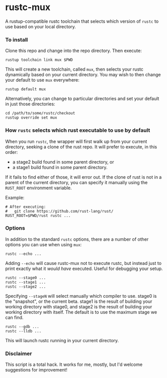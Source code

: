 # rustc-mux

A rustup-compatible rustc toolchain that selects which version of `rustc` to use based on your local directory.

### To install

Clone this repo and change into the repo directory. Then execute:

```
rustup toolchain link mux $PWD
```

This will create a new toolchain, called `mux`, then selects your
rustc dynamically based on your current directory. You may wish to
then change your default to use `mux` everywhere:

```
rustup default mux
```

Alternatively, you can change to particular directories and set
your default in just those directories:

```
cd /path/to/some/rustc/checkout
rustup override set mux
```

### How `rustc` selects which rust executable to use by default

When you run `rustc`, the wrapper will first walk up from your current
directory, seeking a clone of the rust repo. It will prefer to
execute, in this order:

- a stage2 build found in some parent directory, or
- a stage1 build found in some parent directory.

If it fails to find either of those, it will error out. If the clone of
rust is not in a parent of the current directory, you can specify it
manually using the `RUST_ROOT` environment variable.

Example:

```
# After executing:
#   git clone https://github.com/rust-lang/rust/
RUST_ROOT=$PWD/rust rustc ...
```

### Options

In addition to the standard `rustc` options, there are a number of
other options you can use when using `mux`:

```
rustc --echo ...
```

Adding `--echo` will cause rustc-mux not to execute rustc, but instead
just to print exactly what it *would have* executed. Useful for debugging
your setup.

```
rustc --stage0 ...
rustc --stage1 ...
rustc --stage2 ...
```

Specifying `--stageN` will select manually which compiler to
use. stage0 is the "snapshot", or the current beta. stage1 is the
result of building your working directory with stage0, and stage2 is
the result of building your working directory with itself. The default
is to use the maximum stage we can find.

```
rustc --gdb ...
rustc --lldb ...
```

This will launch rustc running in your current directory.

### Disclaimer

This script is a total hack. It works for me, mostly, but I'd welcome
suggestions for improvement!

